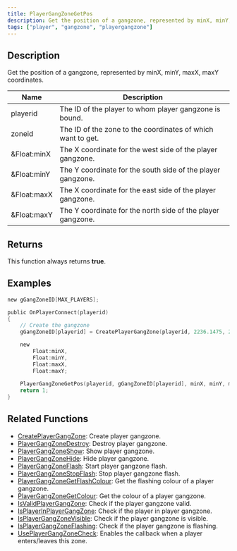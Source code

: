 ```yaml
---
title: PlayerGangZoneGetPos
description: Get the position of a gangzone, represented by minX, minY, maxX, maxY coordinates
tags: ["player", "gangzone", "playergangzone"]
---
```


<VersionWarn version='omp v1.1.0.2612' />

## Description

Get the position of a gangzone, represented by minX, minY, maxX, maxY coordinates.

| Name        | Description                                                 |
| ----------- | ----------------------------------------------------------- |
| playerid    | The ID of the player to whom player gangzone is bound.      |
| zoneid      | The ID of the zone to the coordinates of which want to get. |
| &Float:minX | The X coordinate for the west side of the player gangzone.  |
| &Float:minY | The Y coordinate for the south side of the player gangzone. |
| &Float:maxX | The X coordinate for the east side of the player gangzone.  |
| &Float:maxY | The Y coordinate for the north side of the player gangzone. |

## Returns

This function always returns **true**.

## Examples

```c
new gGangZoneID[MAX_PLAYERS];

public OnPlayerConnect(playerid)
{
    // Create the gangzone
    gGangZoneID[playerid] = CreatePlayerGangZone(playerid, 2236.1475, 2424.7266, 2319.1636, 2502.4348);

    new 
        Float:minX,
        Float:minY,
        Float:maxX,
        Float:maxY;
    
    PlayerGangZoneGetPos(playerid, gGangZoneID[playerid], minX, minY, maxX, maxY);
    return 1;
}
```

## Related Functions

- [CreatePlayerGangZone](CreatePlayerGangZone): Create player gangzone.
- [PlayerGangZoneDestroy](PlayerGangZoneDestroy): Destroy player gangzone.
- [PlayerGangZoneShow](PlayerGangZoneShow): Show player gangzone.
- [PlayerGangZoneHide](PlayerGangZoneHide): Hide player gangzone.
- [PlayerGangZoneFlash](PlayerGangZoneFlash): Start player gangzone flash.
- [PlayerGangZoneStopFlash](PlayerGangZoneStopFlash): Stop player gangzone flash.
- [PlayerGangZoneGetFlashColour](PlayerGangZoneGetFlashColour): Get the flashing colour of a player gangzone.
- [PlayerGangZoneGetColour](PlayerGangZoneGetColour): Get the colour of a player gangzone.
- [IsValidPlayerGangZone](IsValidPlayerGangZone): Check if the player gangzone valid.
- [IsPlayerInPlayerGangZone](IsPlayerInPlayerGangZone): Check if the player in player gangzone.
- [IsPlayerGangZoneVisible](IsPlayerGangZoneVisible): Check if the player gangzone is visible.
- [IsPlayerGangZoneFlashing](IsPlayerGangZoneFlashing): Check if the player gangzone is flashing.
- [UsePlayerGangZoneCheck](UsePlayerGangZoneCheck): Enables the callback when a player enters/leaves this zone.